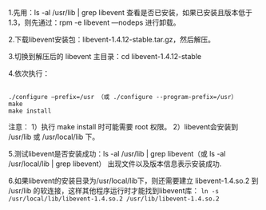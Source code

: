 1.先用：ls -al /usr/lib | grep libevent  查看是否已安装，如果已安装且版本低于1.3，则先通过：rpm -e libevent —nodeps 进行卸载。
 
2.下载libevent安装包：libevent-1.4.12-stable.tar.gz，然后解压。
 
3.切换到解压后的 libevent 主目录：cd libevent-1.4.12-stable
 
4.依次执行：
 
<code>
./configure –prefix=/usr （或 ./configure --program-prefix=/usr） 
make  
make install
</code>
 
注意： 
1）执行 make install 时可能需要 root 权限。
2）libevent会安装到 /usr/lib 或 /usr/local/lib 下。
 
5.测试libevent是否安装成功：ls -al /usr/lib | grep libevent（或 ls -al /usr/local/lib | grep libevent） 
出现文件以及版本信息表示安装成功.
 
6.如果libevent的安装目录为/usr/local/lib下，则还需要建立 libevent-1.4.so.2 到 /usr/lib 的软连接，这样其他程序运行时才能找到libevent库：
<code>ln -s /usr/local/lib/libevent-1.4.so.2  /usr/lib/libevent-1.4.so.2</code>
